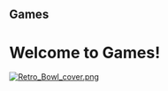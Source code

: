 ## Games
# Welcome to Games!

<a href="andysproxies.github.io/index.html"><img src="https://upload.wikimedia.org/wikipedia/en/b/bf/Retro_Bowl_cover.png" alt="Retro_Bowl_cover.png"/> </a>
